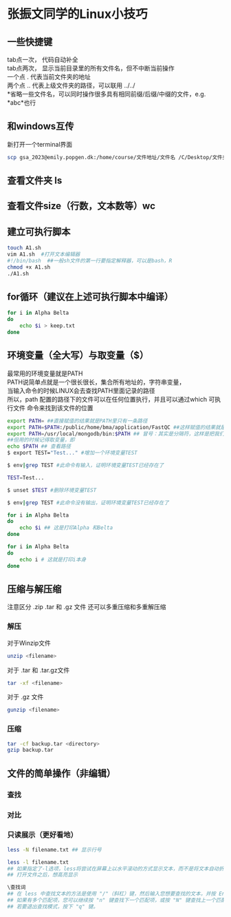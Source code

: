 # 张振文同学的Linux小技巧
## 一些快捷键
tab点一次， 代码自动补全  
tab点两次， 显示当前目录里的所有文件名，但不中断当前操作  
一个点 . 代表当前文件夹的地址  
两个点 .. 代表上级文件夹的路径，可以联用 ../../   
\*省略一些文件名，可以同时操作很多具有相同前缀/后缀/中缀的文件，e.g. \*abc\*也行  
## 和windows互传
新打开一个terminal界面
```bash
scp gsa_2023@emily.popgen.dk:/home/course/文件地址/文件名 /C/Desktop/文件夹地址
```
## 查看文件夹 ls
## 查看文件size（行数，文本数等）wc 
## 建立可执行脚本
```bash
touch A1.sh
vim A1.sh  #打开文本编辑器
#!/bin/bash  ##一般sh文件的第一行要指定解释器，可以是bash，R
chmod +x A1.sh
./A1.sh
```
## for循环（建议在上述可执行脚本中编译）
```bash
for i in Alpha Belta
do
    echo $i > keep.txt
done
```
## 环境变量（全大写）与取变量（$）
最常用的环境变量就是PATH  
PATH说简单点就是一个很长很长，集合所有地址的，字符串变量，  
当输入命令的时候LINUX会去查找PATH里面记录的路径  
所以，path 配置的路径下的文件可以在任何位置执行，并且可以通过which 可执行文件 命令来找到该文件的位置  
```bash
export PATH= ##直接赋值的结果就是PATH里只有一条路径
export PATH=$PATH:/public/home/bma/application/FastQC ##这样赋值的结果就是添加变量，因为PATH其实是个集合
export PATH=/usr/local/mongodb/bin:$PATH ## 冒号：其实是分隔符，这样是把我们的路径添加到原PATH集合的最前面
##但用的时候记得取变量，即
echo $PATH ## 查看路径
$ export TEST="Test..." #增加一个环境变量TEST

$ env|grep TEST #此命令有输入，证明环境变量TEST已经存在了

TEST=Test...

$ unset $TEST #删除环境变量TEST

$ env|grep TEST #此命令没有输出，证明环境变量TEST已经存在了

```
```bash
for i in Alpha Belta
do
    echo $i ## 这是打印Alpha 和Belta
done

for i in Alpha Belta
do
    echo i # 这就是打印i本身
done
```
## 压缩与解压缩
注意区分 .zip .tar 和 .gz 文件
还可以多重压缩和多重解压缩
### 解压
对于Winzip文件  
```bash
unzip <filename>
```
对于 .tar 和 .tar.gz文件
```bash
tar -xf <filename>
```
对于 .gz 文件
```bash
gunzip <filename>
```
### 压缩
```bash
tar -cf backup.tar <directory>
gzip backup.tar
```
## 文件的简单操作（非编辑）
### 查找
### 对比
### 只读展示（更好看地）
```bash
less -N filename.txt ## 显示行号

less -l filename.txt
## 如果指定了-l选项，less将尝试在屏幕上以水平滚动的方式显示文本，而不是将文本自动折行显示。这样可以在水平方向上查看整行文本，而不需要折行。
## 打开文件之后，想高亮显示

\查找词
## 在 less 中查找文本的方法是使用 "/"（斜杠）键，然后输入您想要查找的文本，并按 Enter 键。
## 如果有多个匹配项，您可以继续按 "n" 键查找下一个匹配项，或按 "N" 键查找上一个匹配项。 
## 若要退出查找模式，按下 "q" 键。
```
